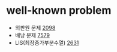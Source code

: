 # well-known problem
- 외판원 문제
[2098](https://github.com/rbdus0715/algorithm/blob/main/boj/dynamic_programming/2098.cpp)
- 배낭 문제
[7579](https://github.com/rbdus0715/algorithm/tree/main/boj/dynamic_programming)
- LIS(최장증가부분수열)
[2631](https://github.com/rbdus0715/algorithm/blob/main/boj/dynamic_programming/2631.cpp)
